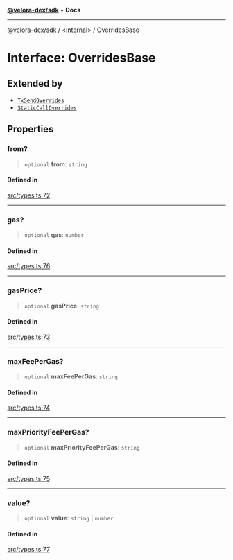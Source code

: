 [**@velora-dex/sdk**](../../README.md) • **Docs**

***

[@velora-dex/sdk](../../globals.md) / [\<internal\>](../README.md) / OverridesBase

# Interface: OverridesBase

## Extended by

- [`TxSendOverrides`](../../interfaces/TxSendOverrides.md)
- [`StaticCallOverrides`](StaticCallOverrides.md)

## Properties

### from?

> `optional` **from**: `string`

#### Defined in

[src/types.ts:72](https://github.com/paraswap/paraswap-sdk/blob/master/src/types.ts#L72)

***

### gas?

> `optional` **gas**: `number`

#### Defined in

[src/types.ts:76](https://github.com/paraswap/paraswap-sdk/blob/master/src/types.ts#L76)

***

### gasPrice?

> `optional` **gasPrice**: `string`

#### Defined in

[src/types.ts:73](https://github.com/paraswap/paraswap-sdk/blob/master/src/types.ts#L73)

***

### maxFeePerGas?

> `optional` **maxFeePerGas**: `string`

#### Defined in

[src/types.ts:74](https://github.com/paraswap/paraswap-sdk/blob/master/src/types.ts#L74)

***

### maxPriorityFeePerGas?

> `optional` **maxPriorityFeePerGas**: `string`

#### Defined in

[src/types.ts:75](https://github.com/paraswap/paraswap-sdk/blob/master/src/types.ts#L75)

***

### value?

> `optional` **value**: `string` \| `number`

#### Defined in

[src/types.ts:77](https://github.com/paraswap/paraswap-sdk/blob/master/src/types.ts#L77)
